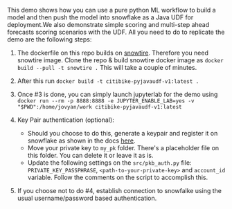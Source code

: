 This demo shows how you can use a pure python ML workflow to build a model and then push the model into snowflake as a Java UDF for deployment.We also demonstrate simple scoring and multi-step ahead forecasts scoring scenarios with the UDF. All you need to do to replicate the demo are the following steps:

1. The dockerfile on this repo builds on [snowtire](https://github.com/zoharsan/snowtire_v2). Therefore you need snowtire image. Clone the repo & build snowtire docker image as  `docker build --pull -t snowtire .` This will take a couple of minutes.

2. After this run `docker build -t citibike-pyjavaudf-v1:latest .` 

3. Once #3 is done, you can simply launch jupyterlab for the demo using `docker run --rm -p 8888:8888 -e JUPYTER_ENABLE_LAB=yes -v "$PWD":/home/jovyan/work citibike-pyjavaudf-v1:latest`

4.  Key Pair authentication (optional): 
    - Should you choose to do this, generate a keypair and register it on snowflake as shown in the docs [here](https://docs.snowflake.com/en/user-guide/key-pair-auth.html#configuring-key-pair-authentication). 
    - Move your private key to `my_pk` folder. There's a placeholder file on this folder. You can delete it or leave it as is. 
    - Update the following settings on the `src/pkb_auth.py` file: `PRIVATE_KEY_PASSPHRASE`, `<path-to-your-private-key>` and `account_id` variable. Follow the comments on the script to accomplish this. 

5. If you choose not to do #4, establish connection to snowfalke using the usual username/password based authentication.

